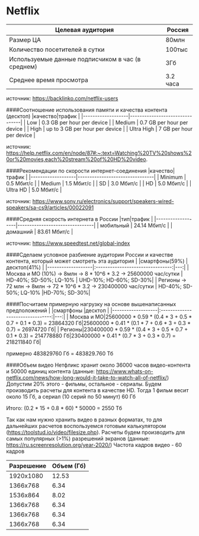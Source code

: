 # Netflix



| Целевая аудитория                                 | Россия |
|---------------------------------------------------|--------|
| Размер ЦА                                         | 80млн  |
| Количество посетителей в сутки                    | 100тыс |
| Используемые данные подписчиком в час (в среднем) | 3Гб    |
| Среднее время просмотра | 3.2 часа    |
источник: https://backlinko.com/netflix-users

####Соотношение использования памяти и качества контента (десктоп)
|качество|трафик                          | 
|-------------------|--------------------------------|
| Low               | 0.3 GB per hour per device     |
| Medium            | 0.7 GB per hour per device     |
| High              | up to 3 GB per hour per device |
| Ultra High        | 7 GB per hour per device       |

источник: https://help.netflix.com/en/node/87#:~:text=Watching%20TV%20shows%20or%20movies,each%20stream%20of%20HD%20video.

####Рекомендации по скорости интернет-соединения
|качество|трафик                          | 
|-------------------|--------------------------------|
| Minimum               | 0.5 Мбит/с     |
| Medium            | 1.5 Мбит/с     |
| SD              | 3.0 Мбит/с |
| HD        | 5.0 Мбит/с       |
| Ultra HD        | 5.0 Мбит/с       |

источник: https://www.sony.ru/electronics/support/speakers-wired-speakers/sa-cs9/articles/00022091

####Средняя скорость интернета в России
|тип|трафик                          | 
|-------------------|--------------------------------|
| мобильный               | 24.14 Мбит/с     |
| домашний            | 83.61 Мбит/с     |

источник: https://www.speedtest.net/global-index

####Сделаем условное разбиение аудитории России и качестве контента, который может смотреть эта аудитория
| |смартфоны(59%)               |десктоп(41%)   |
|-------------------|:--------------------------------:|---:|
| Москва и МО (10%) -> 8млн -> 8 * 10^6 * 3.2 -> 25600000 час/сутки               | HD-40%; SD-50%; LQ-10%     | UHD-10%; HD-60%; SD-30%|
| Регионы -> 72 млн -> 8млн -> 72 * 10^6 * 3.2 -> 230400000 час/сутки            | HD-40%; SD-50%; LQ-10%     |HD-70%; SD-30%|

####Посчитаем примерную нагрузку на основе вышенаписанных предположений
| |смартфоны               |десктоп   |
|-------------------|:--------------------------------:|---:|
| Москва и МО|25600000 * 0.59 * (0.4 * 3 + 0.5 * 0.7 + 0.1 * 0.3) = 23864320 Гб|25600000 * 0.41 * (0.1 * 7 + 0.6 * 3 + 0.3 * 0.7) = 26974720 Гб|
| Регионы|230400000 * 0.59 * (0.4 * 3 + 0.5 * 0.7 + 0.1 * 0.3) = 214778880 Гб|230400000 * 0.41 * (0.7 * 3 + 0.3 * 0.7) = 218211840 Гб|

примерно 483829760 Гб = 483829.760 Тб

####Объем видео
Нетфликс хранит около 36000 часов видео-контента и 50000 единиц контента (данные: https://www.whats-on-netflix.com/news/how-long-would-it-take-to-watch-all-of-netflix/)
Допустим 20% этого - фильмы, остальное - сериалы. Будем производить расчеты для контента в качестве HD. Тогда 1 фильм весит около 15 Гб, а сериал (10 серий по 50 минут) 60 Гб

Итого: (0.2 * 15 + 0.8 * 60) * 50000 = 2550 Тб

Так как нам нужно хранить видео в разных форматах, то для дальнейших расчетов воспользуемся готовым калькулятором (https://toolstud.io/video/filesize.php).
Расчеты будем производить для самых популярных (>1%) разрешений экранов (данные: https://ru.screenresolution.org/year-2020/)
Частота кадров видео - 60 кадров

| Разрешение | Объем (Гб) | 
|------------|------------|
| 1920х1080  | 12.53      |
| 1366х768   | 6.34       |
| 1536х864   | 8.02       |
| 1366х768   | 6.34       |
| 1366х768   | 6.34       |
| 1366х768   | 6.34       |

